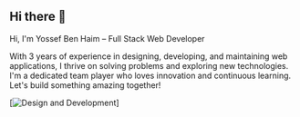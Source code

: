 ## Hi there 👋
Hi, I'm Yossef Ben Haim – Full Stack Web Developer

With 3 years of experience in designing, developing, and maintaining web applications, I thrive on solving problems and exploring new technologies. I'm a dedicated team player who loves innovation and continuous learning. Let's build something amazing together!






[![Design and Development]([https://github-readme-stats.vercel.app/api?username=yossefbenhaim](https://github.com/yossefbenhaim/yossefbenhaim/blob/main/_Spoofy%20-%20Google%20Chrome_%202024-05-24%2013-33-52.mp4))]
